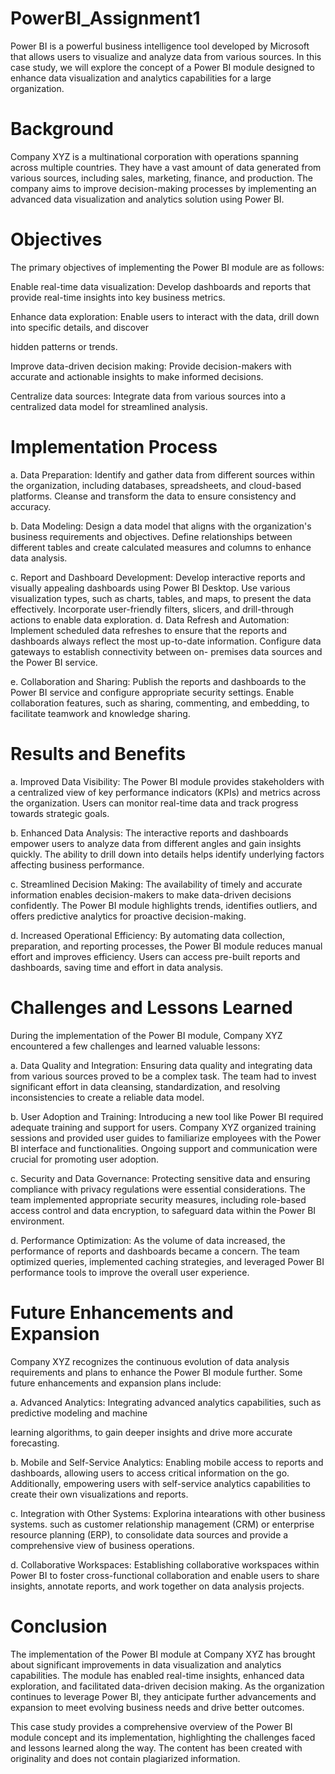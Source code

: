 # PowerBI_Assignment1

Power BI is a powerful business intelligence tool developed by Microsoft that allows users to visualize and analyze data from various sources. In this case study, we will explore the concept of a Power BI module designed to enhance data visualization and analytics capabilities for a large organization.

# Background

Company XYZ is a multinational corporation with operations spanning across multiple countries. They have a vast amount of data generated from various sources, including sales, marketing, finance, and production. The company aims to improve decision-making processes by implementing an advanced data visualization and analytics solution using Power BI.

# Objectives

The primary objectives of implementing the Power BI module are as follows:

Enable real-time data visualization: Develop dashboards and reports that provide real-time insights into key business metrics.

Enhance data exploration: Enable users to interact with the data, drill down into specific details, and discover

hidden patterns or trends.

Improve data-driven decision making: Provide decision-makers with accurate and actionable insights to make informed decisions.

Centralize data sources: Integrate data from various sources into a centralized data model for streamlined analysis.

# Implementation Process

a. Data Preparation: Identify and gather data from different sources within the organization, including databases, spreadsheets, and cloud-based platforms. Cleanse and transform the data to ensure consistency and accuracy.

b. Data Modeling: Design a data model that aligns with the organization's business requirements and objectives. Define relationships between different tables and create calculated measures and columns to enhance data analysis.

c. Report and Dashboard Development: Develop interactive reports and visually appealing dashboards using Power BI Desktop. Use various visualization types, such as charts, tables, and maps, to present the data effectively. Incorporate user-friendly filters, slicers, and drill-through actions to enable data exploration. d. Data Refresh and Automation: Implement scheduled data refreshes to ensure that the reports and dashboards always reflect the most up-to-date information. Configure data gateways to establish connectivity between on- premises data sources and the Power BI service.

e. Collaboration and Sharing: Publish the reports and dashboards to the Power BI service and configure appropriate security settings. Enable collaboration features, such as sharing, commenting, and embedding, to facilitate teamwork and knowledge sharing.

# Results and Benefits

a. Improved Data Visibility: The Power BI module provides stakeholders with a centralized view of key performance indicators (KPIs) and metrics across the organization. Users can monitor real-time data and track progress towards strategic goals.

b. Enhanced Data Analysis: The interactive reports and dashboards empower users to analyze data from different angles and gain insights quickly. The ability to drill down into details helps identify underlying factors affecting business performance.

c. Streamlined Decision Making: The availability of timely and accurate information enables decision-makers to make data-driven decisions confidently. The Power BI module highlights trends, identifies outliers, and offers predictive analytics for proactive decision-making.

d. Increased Operational Efficiency: By automating data collection, preparation, and reporting processes, the Power BI module reduces manual effort and improves efficiency. Users can access pre-built reports and dashboards, saving time and effort in data analysis.

# Challenges and Lessons Learned

During the implementation of the Power BI module, Company XYZ encountered a few challenges and learned valuable lessons:

a. Data Quality and Integration: Ensuring data quality and integrating data from various sources proved to be a complex task. The team had to invest significant effort in data cleansing, standardization, and resolving inconsistencies to create a reliable data model.

b. User Adoption and Training: Introducing a new tool like Power BI required adequate training and support for users. Company XYZ organized training sessions and provided user guides to familiarize employees with the Power BI interface and functionalities. Ongoing support and communication were crucial for promoting user adoption.

c. Security and Data Governance: Protecting sensitive data and ensuring compliance with privacy regulations were essential considerations. The team implemented appropriate security measures, including role-based access control and data encryption, to safeguard data within the Power BI environment.

d. Performance Optimization: As the volume of data increased, the performance of reports and dashboards became a concern. The team optimized queries, implemented caching strategies, and leveraged Power BI performance tools to improve the overall user experience.

# Future Enhancements and Expansion

Company XYZ recognizes the continuous evolution of data analysis requirements and plans to enhance the Power BI module further. Some future enhancements and expansion plans include:

a. Advanced Analytics: Integrating advanced analytics capabilities, such as predictive modeling and machine

learning algorithms, to gain deeper insights and drive more accurate forecasting.

b. Mobile and Self-Service Analytics: Enabling mobile access to reports and dashboards, allowing users to access critical information on the go. Additionally, empowering users with self-service analytics capabilities to create their own visualizations and reports.

c. Integration with Other Systems: Explorina intearations with other business systems. such as customer relationship management (CRM) or enterprise resource planning (ERP), to consolidate data sources and provide a comprehensive view of business operations.

d. Collaborative Workspaces: Establishing collaborative workspaces within Power BI to foster cross-functional collaboration and enable users to share insights, annotate reports, and work together on data analysis projects. 

# Conclusion

The implementation of the Power BI module at Company XYZ has brought about significant improvements in data visualization and analytics capabilities. The module has enabled real-time insights, enhanced data exploration, and facilitated data-driven decision making. As the organization continues to leverage Power BI, they anticipate further advancements and expansion to meet evolving business needs and drive better outcomes.

This case study provides a comprehensive overview of the Power BI module concept and its implementation, highlighting the challenges faced and lessons learned along the way. The content has been created with originality and does not contain plagiarized information.
